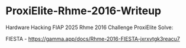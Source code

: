 # ProxiElite-Rhme-2016-Writeup
Hardware Hacking FIAP 2025 Rhme 2016  Challenge ProxiElite Solve:

FIESTA - https://gamma.app/docs/Rhme-2016-FIESTA-jxrxvtgk3reacu7

